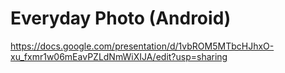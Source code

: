 # Everyday Photo (Android)

https://docs.google.com/presentation/d/1vbROM5MTbcHJhxO-xu_fxmr1w06mEavPZLdNmWiXIJA/edit?usp=sharing
